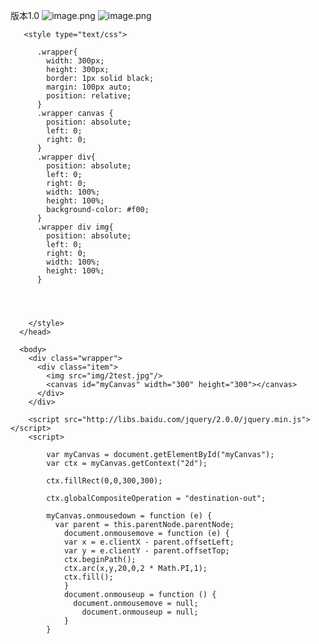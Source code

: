 
版本1.0
![image.png](https://upload-images.jianshu.io/upload_images/13637909-37fe75fb444a730f.png?imageMogr2/auto-orient/strip%7CimageView2/2/w/1240)
![image.png](https://upload-images.jianshu.io/upload_images/13637909-3ae09b07c49793fd.png?imageMogr2/auto-orient/strip%7CimageView2/2/w/1240)
```
   <style type="text/css">
      
      .wrapper{
        width: 300px;
        height: 300px;
        border: 1px solid black;
        margin: 100px auto;
        position: relative;
      }
      .wrapper canvas {
        position: absolute;
        left: 0;
        right: 0;
      }
      .wrapper div{
        position: absolute;
        left: 0;
        right: 0;
        width: 100%;
        height: 100%;
        background-color: #f00;
      }
      .wrapper div img{
        position: absolute;
        left: 0;
        right: 0;
        width: 100%;
        height: 100%;
      }
      
      
      
      
    </style>
  </head>
  
  <body>
    <div class="wrapper">
      <div class="item">
        <img src="img/2test.jpg"/>
        <canvas id="myCanvas" width="300" height="300"></canvas>
      </div>      
    </div>
    
    <script src="http://libs.baidu.com/jquery/2.0.0/jquery.min.js"></script>
    <script>
      
        var myCanvas = document.getElementById("myCanvas");
        var ctx = myCanvas.getContext("2d");
        
        ctx.fillRect(0,0,300,300);
        
        ctx.globalCompositeOperation = "destination-out";
        
        myCanvas.onmousedown = function (e) {
          var parent = this.parentNode.parentNode;
        	document.onmousemove = function (e) {
          	var x = e.clientX - parent.offsetLeft;
          	var y = e.clientY - parent.offsetTop;
          	ctx.beginPath();
          	ctx.arc(x,y,20,0,2 * Math.PI,1);
          	ctx.fill();
        	}
        	document.onmouseup = function () {
        	  document.onmousemove = null;
        		document.onmouseup = null;
        	}
        }
```